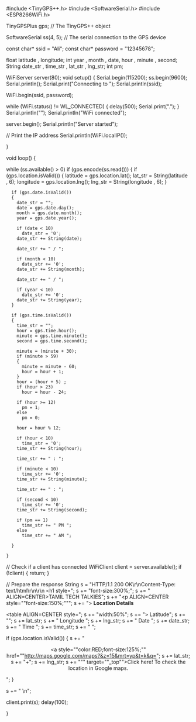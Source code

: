 #include <TinyGPS++.h>
#include <SoftwareSerial.h>
#include <ESP8266WiFi.h>

TinyGPSPlus gps;  // The TinyGPS++ object

SoftwareSerial ss(4, 5); // The serial connection to the GPS device

const char* ssid = "Ali";
const char* password = "12345678";

float latitude , longitude;
int year , month , date, hour , minute , second;
String date_str , time_str , lat_str , lng_str;
int pm;

WiFiServer server(80);
void setup()
{
  Serial.begin(115200);
  ss.begin(9600);
  Serial.println();
  Serial.print("Connecting to ");
  Serial.println(ssid);

  WiFi.begin(ssid, password);

  while (WiFi.status() != WL_CONNECTED)
  {
    delay(500);
    Serial.print(".");
  }
  Serial.println("");
  Serial.println("WiFi connected");

  server.begin();
  Serial.println("Server started");

  // Print the IP address
  Serial.println(WiFi.localIP());

}

void loop()
{

  while (ss.available() > 0)
    if (gps.encode(ss.read()))
    {
      if (gps.location.isValid())
      {
        latitude = gps.location.lat();
        lat_str = String(latitude , 6);
        longitude = gps.location.lng();
        lng_str = String(longitude , 6);
      }

      if (gps.date.isValid())
      {
        date_str = "";
        date = gps.date.day();
        month = gps.date.month();
        year = gps.date.year();

        if (date < 10)
          date_str = '0';
        date_str += String(date);

        date_str += " / ";

        if (month < 10)
          date_str += '0';
        date_str += String(month);

        date_str += " / ";

        if (year < 10)
          date_str += '0';
        date_str += String(year);
      }

      if (gps.time.isValid())
      {
        time_str = "";
        hour = gps.time.hour();
        minute = gps.time.minute();
        second = gps.time.second();

        minute = (minute + 30);
        if (minute > 59)
        {
          minute = minute - 60;
          hour = hour + 1;
        }
        hour = (hour + 5) ;
        if (hour > 23)
          hour = hour - 24;

        if (hour >= 12)
          pm = 1;
        else
          pm = 0;

        hour = hour % 12;

        if (hour < 10)
          time_str = '0';
        time_str += String(hour);

        time_str += " : ";

        if (minute < 10)
          time_str += '0';
        time_str += String(minute);

        time_str += " : ";

        if (second < 10)
          time_str += '0';
        time_str += String(second);

        if (pm == 1)
          time_str += " PM ";
        else
          time_str += " AM ";

      }

    }
  // Check if a client has connected
  WiFiClient client = server.available();
  if (!client)
  {
    return;
  }

  // Prepare the response
  String s = "HTTP/1.1 200 OK\r\nContent-Type: text/html\r\n\r\n <!DOCTYPE html> <html> <head> <title>TAMIL TECH TALKIES</title> <style>";
  s += "a:link {background-color: YELLOW;text-decoration: none;}";
  s += "table, th, td {border: 1px solid black;} </style> </head> <body> <h1  style=";
  s += "font-size:300%;";
  s += " ALIGN=CENTER>TAMIL TECH TALKIES</h1>";
  s += "<p ALIGN=CENTER style=""font-size:150%;""";
  s += "> <b>Location Details</b></p> <table ALIGN=CENTER style=";
  s += "width:50%";
  s += "> <tr> <th>Latitude</th>";
  s += "<td ALIGN=CENTER >";
  s += lat_str;
  s += "</td> </tr> <tr> <th>Longitude</th> <td ALIGN=CENTER >";
  s += lng_str;
  s += "</td> </tr> <tr>  <th>Date</th> <td ALIGN=CENTER >";
  s += date_str;
  s += "</td></tr> <tr> <th>Time</th> <td ALIGN=CENTER >";
  s += time_str;
  s += "</td>  </tr> </table> ";
 
  
  if (gps.location.isValid())
  {
     s += "<p align=center><a style=""color:RED;font-size:125%;"" href=""http://maps.google.com/maps?&z=15&mrt=yp&t=k&q=";
    s += lat_str;
    s += "+";
    s += lng_str;
    s += """ target=""_top"">Click here!</a> To check the location in Google maps.</p>";
  }

  s += "</body> </html> \n";

  client.print(s);
  delay(100);

}
